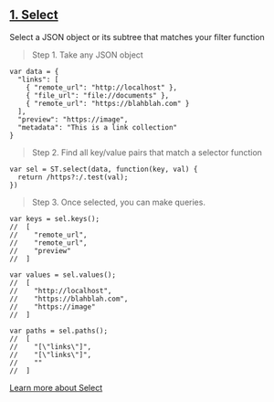 <a href="select.html"><h2>1. Select</h2></a>

Select a JSON object or its subtree that matches your filter function

> Step 1. Take any JSON object

```
var data = {
  "links": [
    { "remote_url": "http://localhost" },
    { "file_url": "file://documents" },
    { "remote_url": "https://blahblah.com" }
  ],
  "preview": "https://image",
  "metadata": "This is a link collection"
}
```

> Step 2. Find all key/value pairs that match a selector function

```
var sel = ST.select(data, function(key, val) {
  return /https?:/.test(val);
})
```

> Step 3. Once selected, you can make queries.

```
var keys = sel.keys();
//  [
//    "remote_url",
//    "remote_url",
//    "preview"
//  ]

var values = sel.values();
//  [
//    "http://localhost",
//    "https://blahblah.com",
//    "https://image"
//  ]

var paths = sel.paths();
//  [
//    "[\"links\"]",
//    "[\"links\"]",
//    ""
//  ]
```

<a href='select.html' class='rectangle btn btn-primary'>Learn more about Select</a>
